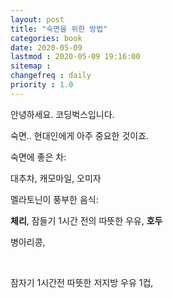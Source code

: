 ```yaml
---
layout: post
title: "숙면을 위한 방법"
categories: book
date: 2020-05-09
lastmod : 2020-05-09 19:16:00
sitemap :
changefreq : daily
priority : 1.0
---
```




안녕하세요. 코딩벅스입니다. 

숙면.. 현대인에게 아주 중요한 것이죠. 

숙면에 좋은 차:

대추차, 캐모마일, 오미자



멜라토닌이 풍부한 음식:

**체리**, 잠들기 1시간 전의 따뜻한 우유, **호두** 

병아리콩,

<br>

잠자기 1시간전 따뜻한 저지방 우유 1컵, 



